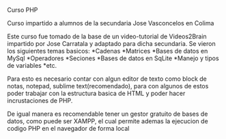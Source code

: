 Curso PHP

Curso impartido a alumnos de la secundaria Jose Vasconcelos en Colima

Este curso fue tomado de la base de un video-tutorial de Videos2Brain impartido por Jose Carratala y adaptado para dicha 
secundaria.
Se vieron los siguientes temas basicos:
  *Cadenas
  *Matrices
  *Bases de datos en MySql
  *Operadores
  *Seciones
  *Bases de datos en SqLite
  *Manejo y tipos de variables
  *etc.
  
Para esto es necesario contar con algun editor de texto como block de notas, notepad, sublime text(recomendado), para con 
algunos de estos poder trabajar con la estructura basica de HTML y poder hacer incrustaciones de PHP.

De igual manera es recomendable tener un gestor gratuito de bases de datos, como puede ser XAMPP, el cual permite ademas la 
ejecucion de codigo PHP en el navegador de forma local
